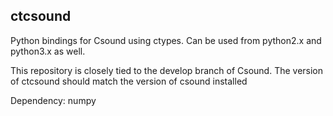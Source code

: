 ## ctcsound
Python bindings for Csound using ctypes. Can be used from python2.x and python3.x as well.  

This repository is closely tied to the develop branch of Csound. The version of ctcsound should
match the version of csound installed

Dependency: numpy
